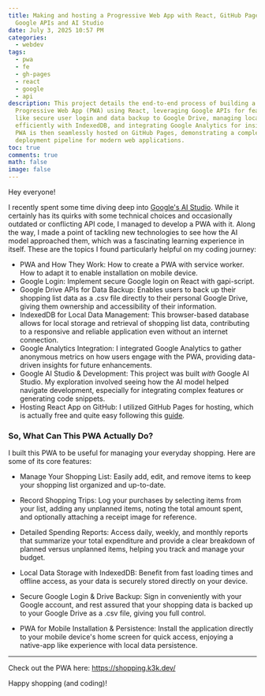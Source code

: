 ```yaml
---
title: Making and hosting a Progressive Web App with React, GitHub Pages, and
  Google APIs and AI Studio
date: July 3, 2025 10:57 PM
categories:
  - webdev
tags:
  - pwa
  - fe
  - gh-pages
  - react
  - google
  - api
description: This project details the end-to-end process of building a
  Progressive Web App (PWA) using React, leveraging Google APIs for features
  like secure user login and data backup to Google Drive, managing local data
  efficiently with IndexedDB, and integrating Google Analytics for insights. The
  PWA is then seamlessly hosted on GitHub Pages, demonstrating a complete
  deployment pipeline for modern web applications.
toc: true
comments: true
math: false
image: false
---
```

Hey everyone!

I recently spent some time diving deep into [Google's AI Studio](https://aistudio.google.com/). While it certainly has its quirks with some technical choices and occasionally outdated or conflicting API code, I managed to develop a PWA with it. Along the way, I made a point of tackling new technologies to see how the AI model approached them, which was a fascinating learning experience in itself. These are the topics I found particularly helpful on my coding journey:

* PWA and How They Work: How to create a PWA with service worker. How to adapt it to enable installation on mobile device.
* Google Login: Implement secure Google login on React with gapi-script.
* Google Drive APIs for Data Backup: Enables users to back up their shopping list data as a .csv file directly to their personal Google Drive, giving them ownership and accessibility of their information.
* IndexedDB for Local Data Management: This browser-based database allows for local storage and retrieval of shopping list data, contributing to a responsive and reliable application even without an internet connection.
* Google Analytics Integration: I integrated Google Analytics to gather anonymous metrics on how users engage with the PWA, providing data-driven insights for future enhancements.
* Google AI Studio & Development: This project was built *with* Google AI Studio. My exploration involved seeing how the AI model helped navigate development, especially for integrating complex features or generating code snippets.
* Hosting React App on GitHub: I utilized GitHub Pages for hosting, which is actually free and quite easy following this [guide](https://github.com/gitname/react-gh-pages).

### So, What Can This PWA Actually Do?

I built this PWA to be useful for managing your everyday shopping. Here are some of its core features:

* Manage Your Shopping List: Easily add, edit, and remove items to keep your shopping list organized and up-to-date.

* Record Shopping Trips: Log your purchases by selecting items from your list, adding any unplanned items, noting the total amount spent, and optionally attaching a receipt image for reference.

* Detailed Spending Reports: Access daily, weekly, and monthly reports that summarize your total expenditure and provide a clear breakdown of planned versus unplanned items, helping you track and manage your budget.

* Local Data Storage with IndexedDB: Benefit from fast loading times and offline access, as your data is securely stored directly on your device.

* Secure Google Login & Drive Backup: Sign in conveniently with your Google account, and rest assured that your shopping data is backed up to your Google Drive as a .csv file, giving you full control.

* PWA for Mobile Installation & Persistence: Install the application directly to your mobile device's home screen for quick access, enjoying a native-app like experience with local data persistence.

- - -

Check out the PWA here: <https://shopping.k3k.dev/>

Happy shopping (and coding)!
